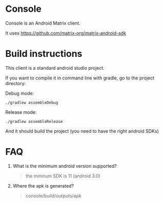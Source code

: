 Console
=======

Console is an Android Matrix client. 

It uses https://github.com/matrix-org/matrix-android-sdk


Build instructions
==================

This client is a standard android studio project.

If you want to compile it in command line with gradle, go to the project directory:

Debug mode:

`./gradlew assembleDebug`

Release mode:

`./gradlew assembleRelease`

And it should build the project (you need to have the right android SDKs)

FAQ
===

1. What is the minimum android version supported?

    > the mininum SDK is 11 (android 3.0)

2. Where the apk is generated?

	> console/build/outputs/apk